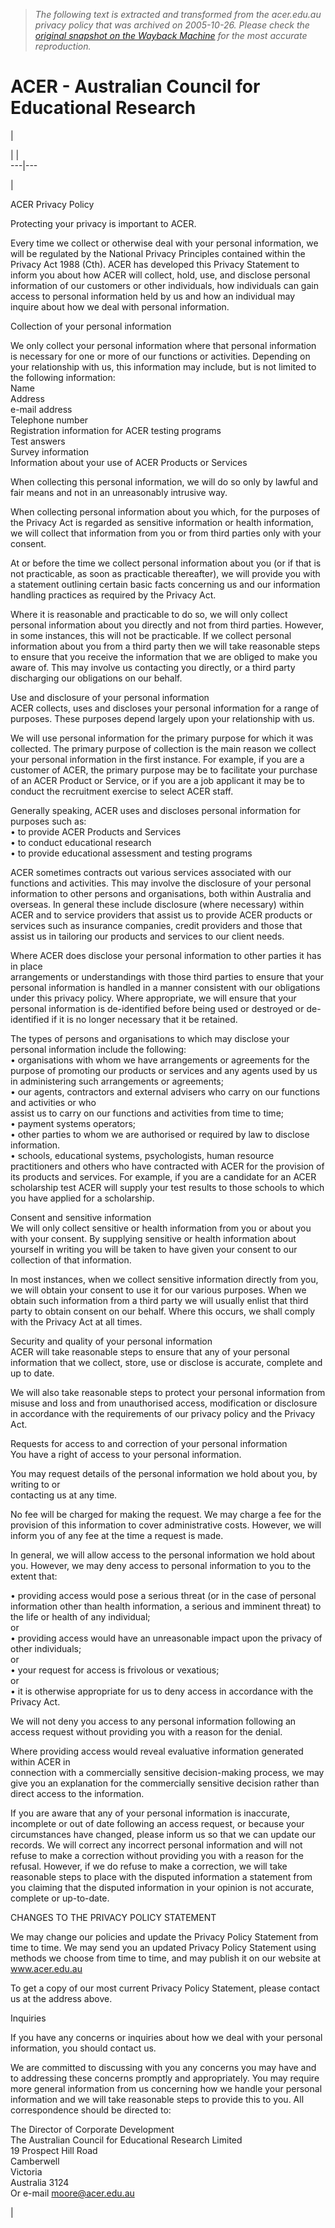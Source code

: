 > *The following text is extracted and transformed from the acer.edu.au privacy policy that was archived on 2005-10-26. Please check the [original snapshot on the Wayback Machine](https://web.archive.org/web/20051026032539id_/http%3A//www.acer.edu.au/shared/pages/privacy.html) for the most accurate reproduction.*

# ACER - Australian Council for Educational Research

[](https://web.archive.org/index.html) |   
  
|  |   
---|---  
  
| 

ACER Privacy Policy 

Protecting your privacy is important to ACER. 

Every time we collect or otherwise deal with your personal information, we will be regulated by the National Privacy Principles contained within the Privacy Act 1988 (Cth). ACER has developed this Privacy Statement to inform you about how ACER will collect, hold, use, and disclose personal information of our customers or other individuals, how individuals can gain access to personal information held by us and how an individual may inquire about how we deal with personal information. 

Collection of your personal information 

We only collect your personal information where that personal information is necessary for one or more of our functions or activities. Depending on your relationship with us, this information may include, but is not limited to the following information:   
Name   
Address   
e-mail address   
Telephone number   
Registration information for ACER testing programs   
Test answers   
Survey information   
Information about your use of ACER Products or Services 

When collecting this personal information, we will do so only by lawful and fair means and not in an unreasonably intrusive way. 

When collecting personal information about you which, for the purposes of the Privacy Act is regarded as sensitive information or health information, we will collect that information from you or from third parties only with your consent.

  
At or before the time we collect personal information about you (or if that is not practicable, as soon as practicable thereafter), we will provide you with a statement outlining certain basic facts concerning us and our information handling practices as required by the Privacy Act. 

Where it is reasonable and practicable to do so, we will only collect personal information about you directly and not from third parties. However, in some instances, this will not be practicable. If we collect personal information about you from a third party then we will take reasonable steps to ensure that you receive the information that we are obliged to make you aware of. This may involve us contacting you directly, or a third party discharging our obligations on our behalf. 

Use and disclosure of your personal information   
ACER collects, uses and discloses your personal information for a range of purposes. These purposes depend largely upon your relationship with us. 

We will use personal information for the primary purpose for which it was collected. The primary purpose of collection is the main reason we collect your personal information in the first instance. For example, if you are a customer of ACER, the primary purpose may be to facilitate your purchase of an ACER Product or Service, or if you are a job applicant it may be to conduct the recruitment exercise to select ACER staff. 

Generally speaking, ACER uses and discloses personal information for purposes such as:   
• to provide ACER Products and Services   
• to conduct educational research   
• to provide educational assessment and testing programs 

ACER sometimes contracts out various services associated with our functions and activities. This may involve the disclosure of your personal information to other persons and organisations, both within Australia and overseas. In general these include disclosure (where necessary) within ACER and to service providers that assist us to provide ACER products or services such as insurance companies, credit providers and those that assist us in tailoring our products and services to our client needs. 

Where ACER does disclose your personal information to other parties it has in place   
arrangements or understandings with those third parties to ensure that your personal information is handled in a manner consistent with our obligations under this privacy policy. Where appropriate, we will ensure that your personal information is de-identified before being used or destroyed or de-identified if it is no longer necessary that it be retained. 

The types of persons and organisations to which may disclose your personal information include the following:   
• organisations with whom we have arrangements or agreements for the purpose of promoting our products or services and any agents used by us in administering such arrangements or agreements;   
• our agents, contractors and external advisers who carry on our functions and activities or who   
assist us to carry on our functions and activities from time to time;   
• payment systems operators;   
• other parties to whom we are authorised or required by law to disclose information.   
• schools, educational systems, psychologists, human resource practitioners and others who have contracted with ACER for the provision of its products and services. For example, if you are a candidate for an ACER scholarship test ACER will supply your test results to those schools to which you have applied for a scholarship. 

  
  
Consent and sensitive information   
We will only collect sensitive or health information from you or about you with your consent. By supplying sensitive or health information about yourself in writing you will be taken to have given your consent to our collection of that information. 

In most instances, when we collect sensitive information directly from you, we will obtain your consent to use it for our various purposes. When we obtain such information from a third party we will usually enlist that third party to obtain consent on our behalf. Where this occurs, we shall comply with the Privacy Act at all times. 

Security and quality of your personal information   
ACER will take reasonable steps to ensure that any of your personal information that we collect, store, use or disclose is accurate, complete and up to date. 

We will also take reasonable steps to protect your personal information from misuse and loss and from unauthorised access, modification or disclosure in accordance with the requirements of our privacy policy and the Privacy Act. 

  
Requests for access to and correction of your personal information   
You have a right of access to your personal information. 

You may request details of the personal information we hold about you, by writing to or   
contacting us at any time. 

No fee will be charged for making the request. We may charge a fee for the provision of this information to cover administrative costs. However, we will inform you of any fee at the time a request is made. 

In general, we will allow access to the personal information we hold about you. However, we may deny access to personal information to you to the extent that: 

• providing access would pose a serious threat (or in the case of personal information other than health information, a serious and imminent threat) to the life or health of any individual;   
or   
• providing access would have an unreasonable impact upon the privacy of other individuals;   
or   
• your request for access is frivolous or vexatious;   
or   
• it is otherwise appropriate for us to deny access in accordance with the Privacy Act. 

We will not deny you access to any personal information following an access request without providing you with a reason for the denial. 

Where providing access would reveal evaluative information generated within ACER in   
connection with a commercially sensitive decision-making process, we may give you an explanation for the commercially sensitive decision rather than direct access to the information. 

If you are aware that any of your personal information is inaccurate, incomplete or out of date following an access request, or because your circumstances have changed, please inform us so that we can update our records. We will correct any incorrect personal information and will not refuse to make a correction without providing you with a reason for the refusal. However, if we do refuse to make a correction, we will take reasonable steps to place with the disputed information a statement from you claiming that the disputed information in your opinion is not accurate, complete or up-to-date. 

  
  
CHANGES TO THE PRIVACY POLICY STATEMENT 

We may change our policies and update the Privacy Policy Statement from time to time. We may send you an updated Privacy Policy Statement using methods we choose from time to time, and may publish it on our website at www.acer.edu.au 

To get a copy of our most current Privacy Policy Statement, please contact us at the address above. 

  
Inquiries

If you have any concerns or inquiries about how we deal with your personal information, you should contact us. 

We are committed to discussing with you any concerns you may have and to addressing these concerns promptly and appropriately. You may require more general information from us concerning how we handle your personal information and we will take reasonable steps to provide this to you. All correspondence should be directed to: 

The Director of Corporate Development   
The Australian Council for Educational Research Limited   
19 Prospect Hill Road   
Camberwell   
Victoria   
Australia 3124   
Or e-mail moore@acer.edu.au 

[](https://web.archive.org/index.html)  
  
|  
